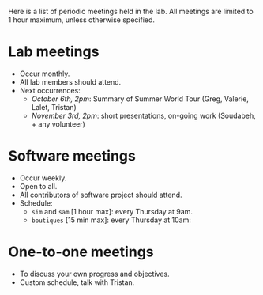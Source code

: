 Here is a list of periodic meetings held in the lab. All meetings are
limited to 1 hour maximum, unless otherwise specified. 

# Lab meetings

* Occur monthly.
* All lab members should attend.
* Next occurrences:
   * *October 6th, 2pm*: Summary of Summer World Tour (Greg, Valerie, Lalet, Tristan)
   * *November 3rd, 2pm*: short presentations, on-going work (Soudabeh, + any volunteer)

# Software meetings

* Occur weekly.
* Open to all.
* All contributors of software project should attend. 
* Schedule:
  * `sim` and `sam` [1 hour max]: every Thursday at 9am.
  * `boutiques` [15 min max]: every Thursday at 10am: 

# One-to-one meetings

* To discuss your own progress and objectives.
* Custom schedule, talk with Tristan. 

